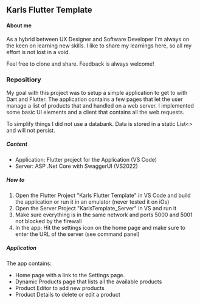 
## Karls Flutter Template

#### About me

As a hybrid between UX Designer and Software Developer I'm always on the keen on learning new skills. I like to share my learnings here, so all my effort is not lost in a void.<br>

Feel free to clone and share. Feedback is always welcome!

### Repositiory

My goal with this project was to setup a simple application to get to with Dart and Flutter. The application contains a few pages that let the user manage a list of products that and handled on a web server. I implemented some basic UI elements and a client that contains all the web requests.<br>

To simplify things I did not use a databank. Data is stored in a static List<> and will not persist.

##### Content

- Application: Flutter project for the Application (VS Code)
- Server: ASP .Net Core with SwaggerUI (VS2022)

##### How to
1. Open the Flutter Project "Karls Flutter Template" in VS Code and build the application or run it in an emulator (never tested it on iOs)
2. Open the Server Project "KarlsTemplate_Server" in VS and run it
3. Make sure everything is in the same network and ports 5000 and 5001 not blocked by the firewall
4. In the app: Hit the settings icon on the home page and make sure to enter the URL of the server (see command panel)

##### Application

The app contains:
- Home page with a link to the Settings page. 
- Dynamic Products page that lists all the available products
- Product Editor to add new products
- Product Details to delete or edit a product